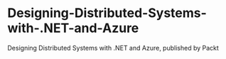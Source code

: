 # Designing-Distributed-Systems-with-.NET-and-Azure
Designing Distributed Systems with .NET and Azure, published by Packt
